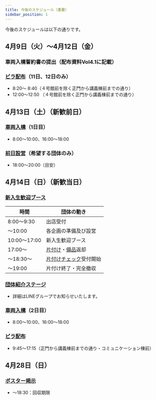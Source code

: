 ```yaml
---
title: 今後のスケジュール（重要）
sidebar_position: 1
---
```


今後のスケジュールは以下の通りです。

## 4月9日（火）～4月12日（金）

### 車両入構誓約書の提出（配布資料Vol4.1に記載）

### [ビラ配布](../flayer_poster/flayer_handout.md)（11日、12日のみ）
- 8:20～ 8:40（４号館前を除く正門から講義棟前までの通り）
- 12:00～12:50 （４号館前を除く正門から講義棟前までの通り）

## 4月13日（土）（新歓前日）

### [車両入構](../entrance.md)（1日目）
- 8:00～10:00、16:00～18:00

### [前日設営](./before_setting.md)（希望する団体のみ）
- 18:00～20:00（目安）

## 4月14日（日）（新歓当日）

### [新入生歓迎ブース](/pocket-s24/category/%E6%96%B0%E5%85%A5%E7%94%9F%E5%8B%A7%E8%AA%98%E3%83%96%E3%83%BC%E3%82%B9)

| 時間 | 団体の動き |
| --- | --- |
| 8:00～9:30 | 出店受付 |
| ～10:00 | 各企画の準備及び設営 |
| 10:00～17:00 | 新入生歓迎ブース |
| 17:00～ | [片付け](../booth/finishing.md)・[備品](/pocket-s24/equip)返却 |
| ～18:30～ | [片付けチェック](../booth/finishing.md#片付けチェック)受付開始 |
| ～19:00 | 片付け終了・完全撤収 |

### [団体紹介ステージ](/pocket-s24/category/%E5%9B%A3%E4%BD%93%E7%B4%B9%E4%BB%8B%E3%82%B9%E3%83%86%E3%83%BC%E3%82%B8)
- 詳細はLINEグループでお知らせいたします。

### [車両入構](../entrance.md)（2日目）
- 8:00～10:00、16:00～18:00

### [ビラ配布](../flayer_poster/flayer_handout.md)
- 9:45〜17:15（正門から講義棟前までの通り・コミュニケーション棟前）

## 4月28日（日）

### [ポスター掲示](../flayer_poster/poster.md)
- ～18:30：回収期限